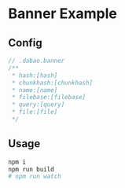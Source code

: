 # Banner Example

## Config

```js
// .dabao.banner
/**
 * hash:[hash]
 * chunkhash:[chunkhash]
 * name:[name]
 * filebase:[filebase]
 * query:[query]
 * file:[file]
 */
```

## Usage

```bash
npm i
npm run build
# npm run watch
```
